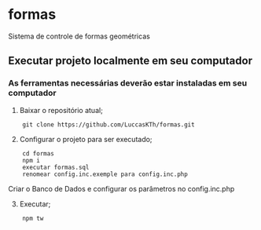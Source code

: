 # formas
Sistema de controle de formas geométricas

## Executar projeto localmente em seu computador 
### As ferramentas necessárias deverão estar instaladas em seu computador

1. Baixar o repositório atual;  

```
	git clone https://github.com/LuccasKTh/formas.git
```   
2. Configurar o projeto para ser executado;
```
    cd formas
    npm i
    executar formas.sql
    renomear config.inc.exemple para config.inc.php
```
	
Criar o Banco de Dados e configurar os parâmetros no config.inc.php
 
3. Executar;
```
    npm tw
```
